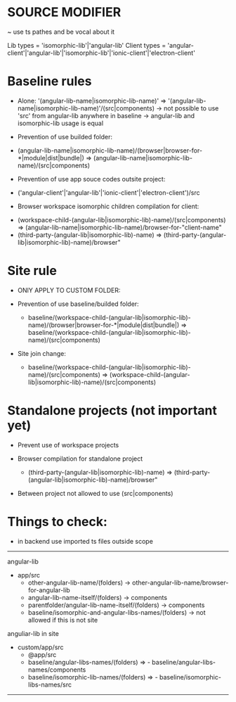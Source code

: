 # SOURCE MODIFIER

~ use ts pathes and be vocal about it 

Lib types     = 'isomorphic-lib'|'angular-lib'
Client types  = 'angular-client'|'angular-lib'|'isomorphic-lib'|'ionic-client'|'electron-client'



# Baseline rules

+ Alone: '(angular-lib-name|isomorphic-lib-name)' 
=>  '(angular-lib-name|isomorphic-lib-name)'/(src|components)
->  not possible to use 'src' from angular-lib anywhere in baseline
->  angular-lib and isomorphic-lib usage is equal

+ Prevention of use builded folder:
-   (angular-lib-name|isomorphic-lib-name)/(browser|browser-for-*|module|dist|bundle|)
=>  (angular-lib-name|isomorphic-lib-name)/(src|components)

+ Prevention of use app souce codes outsite project:
-   ('angular-client'|'angular-lib'|'ionic-client'|'electron-client')/src

+ Browser workspace isomorphic children compilation for client:
-   (workspace-child-(angular-lib|isomorphic-lib)-name)/(src|components)
=>  (angular-lib-name|isomorphic-lib-name)/browser-for-"client-name"
-   (third-party-(angular-lib|isomorphic-lib)-name)
=>  (third-party-(angular-lib|isomorphic-lib)-name)/browser"


# Site rule

+ ONlY APPLY TO CUSTOM FOLDER:

+ Prevention of use baseline/builded folder:
  -   baseline/(workspace-child-(angular-lib|isomorphic-lib)-name)/(browser|browser-for-*|module|dist|bundle|)
  => baseline/(workspace-child-(angular-lib|isomorphic-lib)-name)/(src|components)

+ Site join change: 
  -   baseline/(workspace-child-(angular-lib|isomorphic-lib)-name)/(src|components)
  =>  (workspace-child-(angular-lib|isomorphic-lib)-name)/(src|components)


# Standalone projects (not important yet)
+ Prevent use of workspace projects

+ Browser compilation for standalone project
  -   (third-party-(angular-lib|isomorphic-lib)-name)
  =>  (third-party-(angular-lib|isomorphic-lib)-name)/browser"

+ Between project not allowed to use (src|components)


# Things to check:
- in backend use imported ts files outside scope



----------------------------------------------------------------------------------------------------
angular-lib             
  + app/src    
    - other-angular-lib-name/(folders) -> other-angular-lib-name/browser-for-angular-lib
    - angular-lib-name-itself/(folders) -> components
    - parentfolder/angular-lib-name-itself/(folders) -> components
    - baseline/isomorphic-and-angular-libs-names/(folders) -> not allowed if this is not site

anguliar-lib in site       
  + custom/app/src
    - @app/src
    - baseline/angular-libs-names/(folders) => - baseline/angular-libs-names/components
    - baseline/isomorphic-lib-names/(folders) => - baseline/isomorphic-libs-names/src
----------------------------------------------------------------------------------------------------
